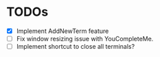 # TODOs

- [x] Implement AddNewTerm feature
- [ ] Fix window resizing issue with YouCompleteMe.
- [ ] Implement shortcut to close all terminals?
